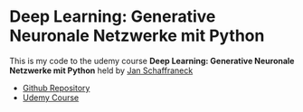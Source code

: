 # Deep Learning: Generative Neuronale Netzwerke mit Python

This is my code to the udemy course **Deep Learning: Generative Neuronale Netzwerke mit Python** held by [Jan Schaffraneck](https://github.com/franneck94)
* [Github Repository](https://github.com/franneck94/UdemyGAN)
* [Udemy Course](https://www.udemy.com/course/deep-learning-und-ai-generative-neural-networks-mit-python/)
